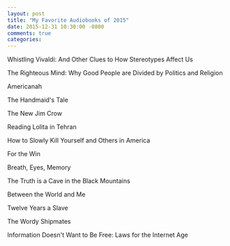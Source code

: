 ```yaml
---
layout: post
title: "My Favorite Audiobooks of 2015"
date: 2015-12-31 10:30:00 -0800
comments: true
categories: 
---
```


Whistling Vivaldi: And Other Clues to How Stereotypes Affect Us

The Righteous Mind: Why Good People are Divided by Politics and Religion

Americanah

The Handmaid's Tale

The New Jim Crow

Reading Lolita in Tehran

How to Slowly Kill Yourself and Others in America

For the Win

Breath, Eyes, Memory

The Truth is a Cave in the Black Mountains



Between the World and Me

Twelve Years a Slave

The Wordy Shipmates

Information Doesn't Want to Be Free: Laws for the Internet Age
